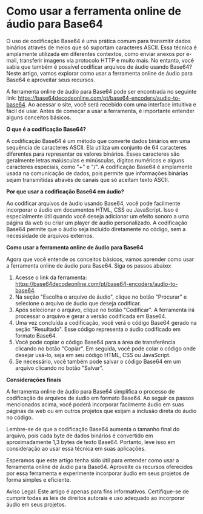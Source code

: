 Como usar a ferramenta online de áudio para Base64
==================================================

O uso de codificação Base64 é uma prática comum para transmitir dados binários através de meios que só suportam caracteres ASCII. Essa técnica é amplamente utilizada em diferentes contextos, como enviar anexos por e-mail, transferir imagens via protocolo HTTP e muito mais. No entanto, você sabia que também é possível codificar arquivos de áudio usando Base64? Neste artigo, vamos explorar como usar a ferramenta online de áudio para Base64 e aproveitar seus recursos.

A ferramenta online de áudio para Base64 pode ser encontrada no seguinte link: <https://base64decodeonline.com/pt/base64-encoders/audio-to-base64>. Ao acessar o site, você será recebido com uma interface intuitiva e fácil de usar. Antes de começar a usar a ferramenta, é importante entender alguns conceitos básicos.

**O que é a codificação Base64?**

A codificação Base64 é um método que converte dados binários em uma sequência de caracteres ASCII. Ela utiliza um conjunto de 64 caracteres diferentes para representar os valores binários. Esses caracteres são geralmente letras maiúsculas e minúsculas, dígitos numéricos e alguns caracteres especiais, como "+" e "/". A codificação Base64 é amplamente usada na comunicação de dados, pois permite que informações binárias sejam transmitidas através de canais que só aceitam texto ASCII.

**Por que usar a codificação Base64 em áudio?**

Ao codificar arquivos de áudio usando Base64, você pode facilmente incorporar o áudio em documentos HTML, CSS ou JavaScript. Isso é especialmente útil quando você deseja adicionar um efeito sonoro a uma página da web ou criar um player de áudio personalizado. A codificação Base64 permite que o áudio seja incluído diretamente no código, sem a necessidade de arquivos externos.

**Como usar a ferramenta online de áudio para Base64**

Agora que você entende os conceitos básicos, vamos aprender como usar a ferramenta online de áudio para Base64. Siga os passos abaixo:

1. Acesse o link da ferramenta: <https://base64decodeonline.com/pt/base64-encoders/audio-to-base64>.
2. Na seção "Escolha o arquivo de áudio", clique no botão "Procurar" e selecione o arquivo de áudio que deseja codificar.
3. Após selecionar o arquivo, clique no botão "Codificar". A ferramenta irá processar o arquivo e gerar a versão codificada em Base64.
4. Uma vez concluída a codificação, você verá o código Base64 gerado na seção "Resultado". Esse código representa o áudio codificado em formato Base64.
5. Você pode copiar o código Base64 para a área de transferência clicando no botão "Copiar". Em seguida, você pode colar o código onde desejar usá-lo, seja em seu código HTML, CSS ou JavaScript.
6. Se necessário, você também pode salvar o código Base64 em um arquivo clicando no botão "Salvar".

**Considerações finais**

A ferramenta online de áudio para Base64 simplifica o processo de codificação de arquivos de áudio em formato Base64. Ao seguir os passos mencionados acima, você poderá incorporar facilmente áudio em suas páginas da web ou em outros projetos que exijam a inclusão direta do áudio no código.

Lembre-se de que a codificação Base64 aumenta o tamanho final do arquivo, pois cada byte de dados binários é convertido em aproximadamente 1,3 bytes de texto Base64. Portanto, leve isso em consideração ao usar essa técnica em suas aplicações.

Esperamos que este artigo tenha sido útil para entender como usar a ferramenta online de áudio para Base64. Aproveite os recursos oferecidos por essa ferramenta e experimente incorporar áudio em seus projetos de forma simples e eficiente.

Aviso Legal: Este artigo é apenas para fins informativos. Certifique-se de cumprir todas as leis de direitos autorais e uso adequado ao incorporar áudio em seus projetos.